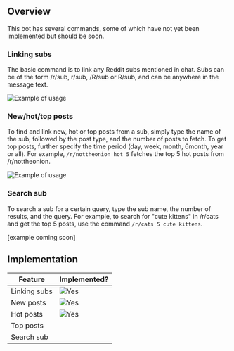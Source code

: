## Overview
This bot has several commands, some of which have not yet been implemented but should be soon.

### Linking subs
The basic command is to link any Reddit subs mentioned in chat. Subs can be of the form /r/sub, r/sub, /R/sub or R/sub, and can be anywhere in the message text.

![Example of usage](https://i.imgur.com/br85A3S.png)

### New/hot/top posts

To find and link new, hot or top posts from a sub, simply type the name of the sub, followed by the post type, and the number of posts to fetch. To get top posts, further specify the time period (day, week, month, 6month, year or all). For example, `/r/nottheonion hot 5` fetches the top 5 hot posts from /r/nottheonion.

![Example of usage](https://i.imgur.com/br85A3S.png)

### Search sub

To search a sub for a certain query, type the sub name, the number of results, and the query. For example, to search for "cute kittens" in /r/cats and get the top 5 posts, use the command `/r/cats 5 cute kittens`.

[example coming soon]

## Implementation

| Feature      | Implemented?                            |
|--------------|-----------------------------------------|
| Linking subs | ![Yes](https://i.imgur.com/OIECrDQ.png) |
| New posts    | ![Yes](https://i.imgur.com/OIECrDQ.png) |
| Hot posts    | ![Yes](https://i.imgur.com/OIECrDQ.png) |
| Top posts    |                                         |
| Search sub   |                                         |